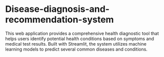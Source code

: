 # Disease-diagnosis-and-recommendation-system
This web application provides a comprehensive health diagnostic tool that helps users identify potential health conditions based on symptoms and medical test results. Built with Streamlit, the system utilizes machine learning models to predict several common diseases and conditions.
